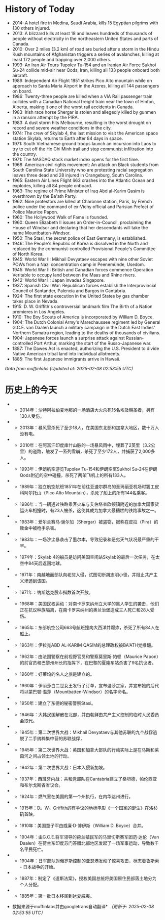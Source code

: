 # History of Today 

- 2014: A hotel fire in Medina, Saudi Arabia, kills 15 Egyptian pilgrims with 130 others injured.
- 2013: A blizzard kills at least 18 and leaves hundreds of thousands of people without electricity in the northeastern United States and parts of Canada.
- 2010: Over 2 miles (3.2 km) of road are buried after a storm in the Hindu Kush mountains of Afghanistan triggers a series of avalanches, killing at least 172 people and trapping over 2,000 others.
- 1993: An Iran Air Tours Tupolev Tu-154 and an Iranian Air Force Sukhoi Su-24 collide mid-air near Qods, Iran, killing all 133 people onboard both aircraft.
- 1989: Independent Air Flight 1851 strikes Pico Alto mountain while on approach to Santa Maria Airport in the Azores, killing all 144 passengers on board.
- 1986: Twenty-three people are killed when a VIA Rail passenger train collides with a Canadian National freight train near the town of Hinton, Alberta, making it one of the worst rail accidents in Canada.
- 1983: Irish race horse Shergar is stolen and allegedly killed by gunmen in a ransom attempt by the PIRA.
- 1983: A dust storm hits Melbourne, resulting in the worst drought on record and severe weather conditions in the city.
- 1974: The crew of Skylab 4, the last mission to visit the American space station Skylab, returns to Earth after 84 days in space.
- 1971: South Vietnamese ground troops launch an incursion into Laos to try to cut off the Ho Chi Minh trail and stop communist infiltration into the country.
- 1971: The NASDAQ stock market index opens for the first time.
- 1968: American civil rights movement: An attack on Black students from South Carolina State University who are protesting racial segregation leaves three dead and 28 injured in Orangeburg, South Carolina.
- 1965: Eastern Air Lines Flight 663 crashes into the Atlantic Ocean and explodes, killing all 84 people onboard.
- 1963: The regime of Prime Minister of Iraq Abd al-Karim Qasim is overthrown by the Ba'ath Party.
- 1962: Nine protestors are killed at Charonne station, Paris, by French police under the command of ex-Vichy official and Parisian Prefect of Police Maurice Papon.
- 1960: The Hollywood Walk of Fame is founded.
- 1960: Queen Elizabeth II issues an Order-in-Council, proclaiming the House of Windsor and declaring that her descendants will take the name Mountbatten-Windsor.
- 1950: The Stasi, the secret police of East Germany, is established.
- 1946: The People's Republic of Korea is dissolved in the North and replaced by the communist-controlled Provisional People's Committee of North Korea.
- 1945: World War II: Mikhail Devyataev escapes with nine other Soviet POWs from a Nazi concentration camp in Peenemünde, Usedom.
- 1945: World War II: British and Canadian forces commence Operation Veritable to occupy land between the Maas and Rhine rivers.
- 1942: World War II: Japan invades Singapore.
- 1937: Spanish Civil War: Republican forces establish the Interprovincial Council of Santander, Palencia and Burgos in Cantabria.
- 1924: The first state execution in the United States by gas chamber takes place in Nevada.
- 1915: D. W. Griffith's controversial landmark film The Birth of a Nation premieres in Los Angeles.
- 1910: The Boy Scouts of America is incorporated by William D. Boyce.
- 1904: The Dutch Colonial Army's Marechaussee regiment led by General G.C.E. van Daalen launch a military campaign in the Dutch East Indies' Northern Sumatra region, leading to the deaths of thousands of civilians.
- 1904: Japanese forces launch a surprise attack against Russian-controlled Port Arthur, marking the start of the Russo-Japanese war.
- 1887: The Dawes Act is enacted, authorizing the U.S. President to divide Native American tribal land into individual allotments.
- 1885: The first Japanese immigrants arrive in Hawaii.

*Data from muffinlabs*
_(Updated at: 2025-02-08 02:53:55 UTC)_

# 历史上的今天 

- -  2014年：沙特阿拉伯麦地那的一场酒店大火杀死15名埃及朝圣者，另有130人受伤。
- -  2013年：暴风雪杀死了至少18人，在美国东北部和加拿大地区，数十万人没有电。
- -  2010年：在阿富汗印度库什山脉的一场暴风雨中，埋葬了2英里（3.2公里）的道路，触发了一系列雪崩，杀死了至少172人，并捕获了2,000多人。
- -  1993年：伊朗航空游览Tupolev Tu-154和伊朗空军Sukhoi Su-24在伊朗Qods附近的空中碰撞，杀死了两架飞机上的所有133人。
- -  1989年：独立航空航班1851年在前往亚速尔群岛的圣玛丽亚机场时罢工皮科阿尔托山（Pico Alto Mountain），杀死了船上的所有144名乘客。
- -  1986年：当一辆通过铁路乘客火车与艾伯塔省欣顿镇附近的加拿大国家货运火车相撞时，有23人被杀，这使其成为加拿大最糟糕的铁路事故之一。
- -  1983年：爱尔兰赛马·谢尔加（Shergar）被盗窃，据称在皮拉（Pira）的赎金中被枪手杀害。
- -  1983年：一场沙尘暴袭击了墨尔本，导致纪录和恶劣天气状况最严重的干旱。
- -  1974年：Skylab 4的船员是访问美国空间站Skylab的最后一次任务，在太空中84天后返回地球。
- -  1971年：南越地面部队向老挝入侵，试图切断胡志明小径，并阻止共产主义渗透到该国。
- -  1971年：纳斯达克股市指数首次开放。
- -  1968年：美国民权运动：对南卡罗来纳州立大学的黑人学生的袭击，他们正在抗议种族隔离，在南卡罗来纳州的奥兰治堡造成三人死亡和28人受伤。
- -  1965年：东部航空公司663号航班撞向大西洋并爆炸，杀死了所有84人在船上。
- -  1963年：伊拉克ABD AL-KARIM QASIM的总理政权被BA'ATH党推翻。
- -  1962年：由法国警察在前视野官员和警察莫里斯·帕顿（Maurice Papon）的前官员和巴黎州州长的指挥下，在巴黎的夏隆车站杀害了9名抗议者。
- -  1960年：好莱坞的名人之旅是建立的。
- -  1960年：伊丽莎白二世女王发行了订单，宣布温莎之家，并宣布她的后代将以蒙巴顿·温莎（Mountbatten-Windsor）的名字命名。
- -  1950年：建立了东德的秘密警察Stasi。
- -  1946年：大韩民国解散在北部，并由朝鲜由共产主义控制的临时人民委员会取代。
- -  1945年：第二次世界大战：Mikhail Devyataev与其他苏联的九个战俘逃脱了二手纳粹集中营的苏联战俘，
- -  1945年：第二次世界大战：英国和加拿大部队的行动实际上是在马斯和莱茵河之间占领土地的行动。
- -  1942年：第二次世界大战：日本入侵新加坡。
- -  1937年：西班牙内战：共和党部队在Cantabria建立了桑坦德，帕伦西亚和布尔戈斯省省议会。
- -  1924年：燃气室在美国的第一个州执行，在内华达州进行。
- -  1915年：D。W。Griffith的有争议的地标电影《一个国家的诞生》在洛杉矶首映。
- -  1910年：美国童子军由威廉·D·博伊斯（William D. Boyce）合并。
- -  1904年：由G.C.E.将军领导的荷兰殖民军的马里切斯赛军团范·达伦（Van Daalen）在荷兰东印度苏门答腊北部地区发起了一场军事运动，导致数千名平民死亡。
- -  1904年：日军部队对俄罗斯控制的亚瑟港发动了惊喜攻击，标志着鲁斯索 - 日本战争的开始。
- -  1887年：制定了《道斯法案》，授权美国总统将美国原住民部落土地分为个人分配。
- -  1885年：第一批日本移民到达夏威夷。

* 数据来源于muffinlabs并由googletrans自动翻译*
_（更新于: 2025-02-08 02:53:55 UTC）_